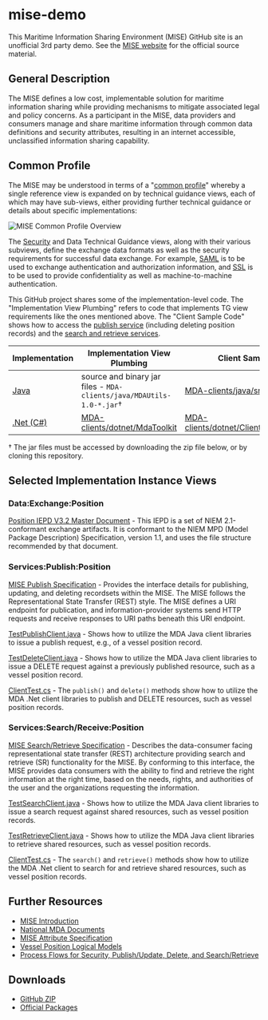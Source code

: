 mise-demo
=========

This Maritime Information Sharing Environment (MISE) GitHub site is an
unofficial 3rd party demo. See the [MISE website](https://mise.mda.gov/)
for the official source material.

## General Description

The MISE defines a low cost, implementable solution for maritime information 
sharing while providing mechanisms to mitigate associated legal and policy 
concerns. As a participant in the MISE, data providers and consumers manage 
and share maritime information through common data definitions and security 
attributes, resulting in an internet accessible, unclassified information 
sharing capability.

## Common Profile

The MISE may be understood in terms of a 
"[common profile](http://pi3.ida.org/common-profile)" whereby a single
reference view is expanded on by technical guidance views, each of which may
have sub-views, either providing further technical guidance or details about
specific implementations:

![MISE Common Profile Overview](www/MISE.png)

The [Security](www/security-services-interfacing.md) and Data Technical 
Guidance views, along with their various subviews, define the exchange data 
formats as well as the security requirements for successful data exchange. For
example, [SAML](https://en.wikipedia.org/wiki/Security_Assertion_Markup_Language)
is to be used to exchange authentication and authorization information, and 
[SSL](https://en.wikipedia.org/wiki/Transport_Layer_Security) is to be used to
provide confidentiality as well as machine-to-machine authentication.

This GitHub project shares some of the implementation-level code. The 
"Implementation View Plumbing" refers to code that implements TG view
requirements like the ones mentioned above. The "Client Sample Code" shows how
to access the [publish service](www/publish-spec.md) (including deleting
position records) and the [search and retrieve services](www/search-retrieve-spec.md).

| Implementation | Implementation View Plumbing | Client Sample Code|
|----------------|------------------------------|-------------------|
| [Java](MDA-clients/java) | source and binary jar files - <code>MDA-clients/java/MDAUtils-1.0-*.jar</code>† | [MDA-clients/java/src/test](MDA-clients/java/src/test) |
| [.Net (C#)](MDA-clients/dotnet) | [MDA-clients/dotnet/MdaToolkit](MDA-clients/dotnet/MdaToolkit) | [MDA-clients/dotnet/ClientTest/ClientTest.cs](MDA-clients/dotnet/ClientTest/ClientTest.cs) |

† The jar files must be accessed by downloading the zip file below, or by
cloning this repository.

## Selected Implementation Instance Views

### Data:Exchange:Position

[Position IEPD V3.2 Master Document](position-3.2.iepd/master-document.docx?raw=true) - 
This IEPD is a set of NIEM 2.1-conformant exchange artifacts. It is conformant
to the NIEM MPD (Model Package Description) Specification, version 1.1, and
uses the file structure recommended by that document.

### Services:Publish:Position

[MISE Publish Specification](www/publish-spec.md) - 
Provides the interface details for publishing, updating, and
deleting recordsets within the MISE. The MISE follows the Representational
State Transfer (REST) style. The MISE defines a URI endpoint for publication,
and information-provider systems send HTTP requests and receive responses to
URI paths beneath this URI endpoint.

[TestPublishClient.java](MDA-clients/java/src/test/TestPublishClient.java) - 
Shows how to utilize the MDA Java client libraries to issue a publish request,
e.g., of a vessel position record.

[TestDeleteClient.java](MDA-clients/java/src/test/TestDeleteClient.java) - 
Shows how to utilize the MDA Java client libraries to issue a DELETE request
against a previously published resource, such as a vessel position record.

[ClientTest.cs](MDA-clients/dotnet/ClientTest/ClientTest.cs) - 
The `publish()` and `delete()` methods show how to utilize the MDA .Net client
libraries to publish and DELETE resources, such as vessel position records.

### Services:Search/Receive:Position

[MISE Search/Retrieve Specification](www/search-retrieve-spec.md) - Describes
the data-consumer facing representational state transfer (REST) architecture
providing search and retrieve (SR) functionality for the MISE. By conforming
to this interface, the MISE provides data consumers with the ability to find
and retrieve the right information at the right time, based on the needs,
rights, and authorities of the user and the organizations requesting the
information. 

[TestSearchClient.java](MDA-clients/java/src/test/TestSearchClient.java) - 
Shows how to utilize the MDA Java client libraries to issue a search request
against shared resources, such as vessel position records.

[TestRetrieveClient.java](MDA-clients/java/src/test/TestRetrieveClient.java) - 
Shows how to utilize the MDA Java client libraries to retrieve shared
resources, such as vessel position records.

[ClientTest.cs](MDA-clients/dotnet/ClientTest/ClientTest.cs) - 
The `search()` and `retrieve()` methods show how to utilize the MDA .Net
client to search for and retrieve shared resources, such as vessel position 
records.

## Further Resources

* [MISE Introduction](www/description.md)
* [National MDA Documents](www/national-mda-docs.md)
* [MISE Attribute Specification](www/attribute-spec.md)
* [Vessel Position Logical Models](www/vessel-position-logical-models.md)
* [Process Flows for Security, Publish/Update, Delete, and Search/Retrieve](www/process-flows.md)

## Downloads

* [GitHub ZIP](archive/master.zip)
* [Official Packages](https://mise.mda.gov/drupal/tools)
